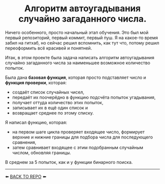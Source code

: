 <h1><center>Алгоритм автоугадывания случайно загаданного числа.</center></h1>

Ничего особенного, просто начальный этап обучения.
Это был мой первый репозиторий, первый коммит, первый пуш.
Я на какое-то время забил на гитхаб, но сейчас решил вспомнить, как тут что, потому решил переоформить всё красивей и понятней. 

Итак, в этом проекте была задача написать алгоритм автоугадывания случайно загаданного числа за наименьшее возможное количество попыток.

Была дана __базовая функция__, которая просто подставляет число и __функция проверки__, которая:  
- создаёт список случайных чисел, 
- передаёт их поочерёдно в функцию подсчёта попыток угадывания, 
- получает оттуда количество этих попыток, 
- записывает их в ещё один список и 
- возвращает среднее по этому списку.

Я написал функцию, которая:
- на первом шаге цикла проверяет входящее число, формирует верхние и нижние границы для подбора числа для последующего сравнения,
- затем сравнивает входящее с этим подобранным случайным числом, обновляя границы.

В среднем за 5 попыток, как и у функции бинарного поиска.

---

⬅️ [BACK TO REPO](https://github.com/Akialema/PROJECTS.EDU/tree/main) ⬅️